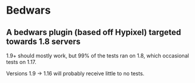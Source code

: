 # Bedwars
## A bedwars plugin (based off Hypixel) targeted towards 1.8 servers 

1.9+ should mostly work, but 99% of the tests ran on 1.8, which occasional tests on 1.17.

Versions 1.9 -> 1.16 will probably receive little to no tests.
